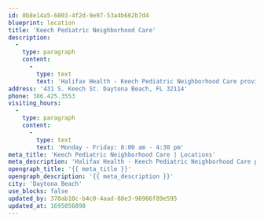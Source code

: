 ```yaml
---
id: 0b8e14a5-6003-4f2d-9e97-53a4b662b7d4
blueprint: location
title: 'Keech Pediatric Neighborhood Care'
description:
  -
    type: paragraph
    content:
      -
        type: text
        text: 'Halifax Health - Keech Pediatric Neighborhood Care provides a full range of pediatric care for patients up to the age of 18, by appointment only. Reduced fee or patient assistance services are available to eligible patients through Halifax Managed Healthcare Assistance Program 386.239.5063.'
address: '431 S. Keech St. Daytona Beach, FL 32114'
phone: 386.425.3553
visiting_hours:
  -
    type: paragraph
    content:
      -
        type: text
        text: 'Monday - Friday: 8:00 am - 4:30 pm'
meta_title: 'Keech Pediatric Neighborhood Care | Locations'
meta_description: 'Halifax Health - Keech Pediatric Neighborhood Care provides a full range of pediatric care for patients up to the age of 18, by appointment only.'
opengraph_title: '{{ meta_title }}'
opengraph_description: '{{ meta_description }}'
city: 'Daytona Beach'
use_blocks: false
updated_by: 370ab10c-b4c0-4aad-88e3-96966f89e595
updated_at: 1695056898
---
```

